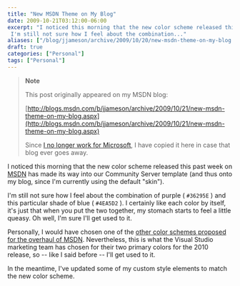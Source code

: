 ```yaml
---
title: "New MSDN Theme on My Blog"
date: 2009-10-21T03:12:00-06:00
excerpt: "I noticed this morning that the new color scheme released this past week on MSDN has made its way into our Community Server template (and thus onto my blog, since I'm currently using the default \"skin\"). 
 I'm still not sure how I feel about the combination..."
aliases: ["/blog/jjameson/archive/2009/10/20/new-msdn-theme-on-my-blog.aspx", "/blog/jjameson/archive/2009/10/21/new-msdn-theme-on-my-blog.aspx"]
draft: true
categories: ["Personal"]
tags: ["Personal"]
---
```


> **Note**
>
> This post originally appeared on my MSDN blog:
>
> [http://blogs.msdn.com/b/jjameson/archive/2009/10/21/new-msdn-theme-on-my-blog.aspx](http://blogs.msdn.com/b/jjameson/archive/2009/10/21/new-msdn-theme-on-my-blog.aspx)
>
> Since
> [I no longer work for Microsoft](/blog/jjameson/2011/09/02/last-day-with-microsoft),
> I have copied it here in case that blog ever goes away.

I noticed this morning that the new color scheme released this past week on
[MSDN](http://msdn.microsoft.com/) has made its way into our Community Server
template (and thus onto my blog, since I'm currently using the default "skin").

I'm still not sure how I feel about the combination of purple ( `#36295E` ) and
this particular shade of blue ( `#4EA5D2` ). I certainly like each color by
itself, it's just that when you put the two together, my stomach starts to feel
a little queasy. Oh well, I'm sure I'll get used to it.

Personally, I would have chosen one of the
[other color schemes proposed for the overhaul of MSDN](http://www.hanselman.com/blog/MSDNUpdatesAndRFCForYou.aspx).
Nevertheless, this is what the Visual Studio marketing team has chosen for their
two primary colors for the 2010 release, so -- like I said before -- I'll get
used to it.

In the meantime, I've updated some of my custom style elements to match the new
color scheme.

